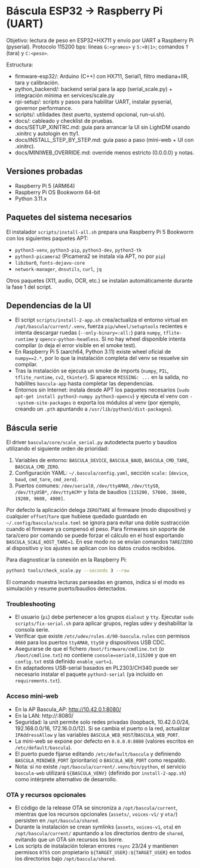 # Báscula ESP32 → Raspberry Pi (UART)

Objetivo: lectura de peso en ESP32+HX711 y envío por UART a Raspberry Pi (pyserial).
Protocolo 115200 bps: líneas `G:<gramos>` y `S:<0|1>`; comandos `T` (tara) y `C:<peso>`.

Estructura:
- firmware-esp32/: Arduino (C++) con HX711, Serial1, filtro mediana+IIR, tara y calibración.
- python_backend/: backend serial para la app (serial_scale.py) + integración mínima en services/scale.py
- rpi-setup/: scripts y pasos para habilitar UART, instalar pyserial, governor performance.
- scripts/: utilidades (test puerto, systemd opcional, run-ui.sh).
- docs/: cableado y checklist de pruebas.
- docs/SETUP_XINITRC.md: guía para arrancar la UI sin LightDM usando .xinitrc y autologin en tty1.
- docs/INSTALL_STEP_BY_STEP.md: guía paso a paso (mini-web + UI con .xinitrc).
- docs/MINIWEB_OVERRIDE.md: override menos estricto (0.0.0.0) y notas.

## Versiones probadas

- Raspberry Pi 5 (ARM64)
- Raspberry Pi OS Bookworm 64-bit
- Python 3.11.x

## Paquetes del sistema necesarios

El instalador `scripts/install-all.sh` prepara una Raspberry Pi 5 Bookworm con los siguientes paquetes APT:

- `python3-venv`, `python3-pip`, `python3-dev`, `python3-tk`
- `python3-picamera2` (Picamera2 se instala vía APT, no por `pip`)
- `libzbar0`, `fonts-dejavu-core`
- `network-manager`, `dnsutils`, `curl`, `jq`

Otros paquetes (X11, audio, OCR, etc.) se instalan automáticamente durante la fase 1 del script.

## Dependencias de la UI

- El script `scripts/install-2-app.sh` crea/actualiza el entorno virtual en `/opt/bascula/current/.venv`, fuerza `pip/wheel/setuptools` recientes e intenta descargar ruedas (`--only-binary=:all:`) para `numpy`, `tflite-runtime` y `opencv-python-headless`. Si no hay wheel disponible intenta compilar (o deja el error visible en el smoke test).
- En Raspberry Pi 5 (aarch64, Python 3.11) existe wheel oficial de `numpy==2.*`, por lo que la instalación completa del venv se resuelve sin compilar.
- Tras la instalación se ejecuta un smoke de imports (`numpy`, `PIL`, `tflite_runtime`, `cv2`, `tkinter`). Si aparece `MISSING: ...` en la salida, no habilites `bascula-app` hasta completar las dependencias.
- Entornos sin Internet: instala desde APT los paquetes necesarios (`sudo apt-get install python3-numpy python3-opencv`) y ejecuta el venv con `--system-site-packages` o exporta los módulos al venv (por ejemplo, creando un `.pth` apuntando a `/usr/lib/python3/dist-packages`).

## Báscula serie

El driver `bascula/core/scale_serial.py` autodetecta puerto y baudios utilizando el siguiente orden de prioridad:

1. Variables de entorno: `BASCULA_DEVICE`, `BASCULA_BAUD`, `BASCULA_CMD_TARE`, `BASCULA_CMD_ZERO`.
2. Configuración YAML: `~/.bascula/config.yaml`, sección `scale:` (`device`, `baud`, `cmd_tare`, `cmd_zero`).
3. Puertos comunes: `/dev/serial0`, `/dev/ttyAMA0`, `/dev/ttyS0`, `/dev/ttyUSB*`, `/dev/ttyACM*` y lista de baudios `[115200, 57600, 38400, 19200, 9600, 4800]`.

Por defecto la aplicación delega `ZERO`/`TARE` al firmware (modo dispositivo) y cualquier `offset`/`tare` que hubiese quedado guardado en `~/.config/bascula/scale.toml` se ignora para evitar una doble sustracción cuando el firmware ya compensó el peso. Para firmwares sin soporte de tara/cero por comando se puede forzar el cálculo en el host exportando `BASCULA_SCALE_HOST_TARE=1`. En ese modo no se envían comandos `TARE`/`ZERO` al dispositivo y los ajustes se aplican con los datos crudos recibidos.

Para diagnosticar la conexión en la Raspberry Pi:

```bash
python3 tools/check_scale.py --seconds 3 --raw
```

El comando muestra lecturas parseadas en gramos, indica si el modo es simulación y resume puerto/baudios detectados.

### Troubleshooting

- El usuario (`pi`) debe pertenecer a los grupos `dialout` y `tty`. Ejecutar `sudo scripts/fix-serial.sh` para aplicar grupos, reglas udev y deshabilitar la consola serie.
- Verificar que existe `/etc/udev/rules.d/90-bascula.rules` con permisos `0660` para los puertos `ttyAMA0`, `ttyS0` y dispositivos USB CDC.
- Asegurarse de que el fichero `/boot/firmware/cmdline.txt` (o `/boot/cmdline.txt`) no contiene `console=serial0,115200` y que en `config.txt` está definido `enable_uart=1`.
- En adaptadores USB-serial basados en PL2303/CH340 puede ser necesario instalar el paquete `python3-serial` (ya incluido en `requirements.txt`).

### Acceso mini-web

- En la AP Bascula_AP: http://10.42.0.1:8080/
- En la LAN: http://<IP-de-la-Pi>:8080/
- Seguridad: la unit permite solo redes privadas (loopback, 10.42.0.0/24, 192.168.0.0/16, 172.16.0.0/12). Si se cambia el puerto o la red, actualizar `IPAddressAllow` y las variables `BASCULA_WEB_HOST`/`BASCULA_WEB_PORT`.
- La mini-web se expone por defecto en `0.0.0.0:8080` (valores escritos en `/etc/default/bascula`).
- El puerto puede fijarse editando `/etc/default/bascula` y definiendo `BASCULA_MINIWEB_PORT` (prioritario) o `BASCULA_WEB_PORT` como respaldo.
- Nota: si no existe `/opt/bascula/current/.venv/bin/python`, el servicio `bascula-web` utilizará `${BASCULA_VENV}` (definido por `install-2-app.sh`) como intérprete alternativo de desarrollo.

### OTA y recursos opcionales

- El código de la release OTA se sincroniza a `/opt/bascula/current`, mientras que los recursos opcionales (`assets/`, `voices-v1/` y `ota/`) persisten en `/opt/bascula/shared`.
- Durante la instalación se crean symlinks (`assets`, `voices-v1`, `ota`) en `/opt/bascula/current/` apuntando a los directorios dentro de `shared`, evitando que un OTA sin recursos los borre.
- Los scripts de instalación toleran errores `rsync` 23/24 y mantienen permisos `0755` con propietario `${TARGET_USER}:${TARGET_USER}` en todos los directorios bajo `/opt/bascula/shared`.
